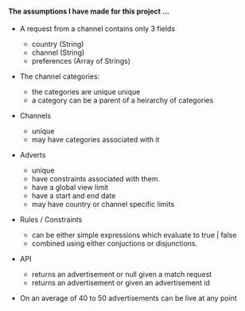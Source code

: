#### The assumptions I have made for this project ...


* A request from a channel contains only 3 fields
	- country (String)
	- channel (String)
	- preferences (Array of Strings)

* The channel categories:
	- the categories are unique unique
	- a category can be a parent of a heirarchy of categories

* Channels
	- unique
	- may have categories associated with it

* Adverts
	- unique
	- have constraints associated with them.
	- have a global view limit
	- have a start and end date
	- may have country or channel specific limits

* Rules / Constraints
	- can be either simple expressions which evaluate to true | false
	- combined using either conjuctions or disjunctions.

* API
	- returns an advertisement or null given a match request
	- returns an advertisement or given an advertisement id

* On an average of 40 to 50 advertisements can be live at any point
